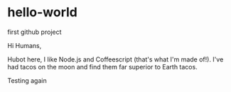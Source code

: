 # hello-world
first github project

Hi Humans,

Hubot here, I like Node.js and Coffeescript (that's what I'm made of!).
I've had tacos on the moon and find them far superior to Earth tacos.

Testing again
